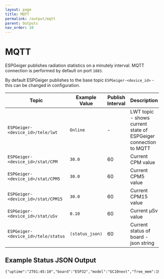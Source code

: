 ```yaml
---
layout: page
title: MQTT
permalink: /output/mqtt
parent: Outputs
nav_order: 10
---
```


# MQTT

ESPGeiger publishes radiation statistics on a minutely interval. MQTT connection is performed by default on port `1883`.

By default ESPGeiger publishes to the base topic `ESPGeiger-<device_id>` - this can be changed in configuration.

| Topic | Example Value | Publish Interval | Description |
|---|---|---|---|
`ESPGeiger-<device_id>/tele/lwt` | `Online` | - | LWT topic - shows current state of ESPGeiger connection to MQTT
`ESPGeiger-<device_id>/stat/CPM` | `30.0` | 60 | Current CPM value
`ESPGeiger-<device_id>/stat/CPM5` | `30.0` | 60 | Current CPM5 value
`ESPGeiger-<device_id>/stat/CPM15` | `30.0` | 60 | Current CPM15 value
`ESPGeiger-<device_id>/stat/uSv` | `0.10` | 60 | Current μSv value
`ESPGeiger-<device_id>/tele/status` | `(status_json)` | 60 | Current status of board - json string

## Example Status JSON Output

```
{"uptime":"2T01:45:10","board":"ESP32","model":"GC10next","free_mem":191552,"ssid":"Wifi","ip":"192.168.1.123","rssi":-24}
````